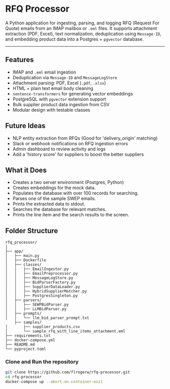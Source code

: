# RFQ Processor

A Python application for ingesting, parsing, and logging RFQ (Request For Quote) emails from an IMAP mailbox or `.eml` files. It supports attachment extraction (PDF, Excel), text normalization, deduplication using `Message-ID`, and embedding product data into a Postgres + `pgvector` database.

---

## Features
-  IMAP and `.eml` email ingestion
-  Deduplication via `Message-ID` and `MessageLogStore`
-  Attachment parsing: PDF, Excel (`.pdf`, `.xlsx`)
-  HTML + plain text email body cleaning
-  `sentence-transformers` for generating vector embeddings
-  PostgreSQL with `pgvector` extension support
-  Bulk supplier product data ingestion from CSV
-  Modular design with testable classes

## Future Ideas
- NLP entity extraction from RFQs (Good for 'delivery_origin' matching)
- Slack or webhook notifications on RFQ ingestion errors
- Admin dashboard to review activity and logs
- Add a 'history score' for suppliers to boost the better suppliers

## What it Does
- Creates a two server environment (Postgres, Python)
- Creates embeddings for the mock data.
- Populates the database with over 100 records for searching.
- Parses one of the sample SWEP emails.
- Prints the extracted data to stdout.
- Searches the database for relevant matches.
- Prints the line item and the search results to the screen.



## Folder Structure
```
rfq_processor/
│
├── app/
│   ├── main.py
│   ├── Dockerfile
│   ├── classes/
│   │   ├── EmailIngestor.py
│   │   ├── EmailPreprocessor.py
│   │   ├── MessageLogStore.py
│   │   ├── BidParserFactory.py
│   │   ├── SupplierDataLoader.py
│   │   ├── HybridSupplierMatcher.py
│   │   ├── PostgresSingleton.py
│   ├── parsers/
│   │   ├── SEWPBidParser.py
│   │   ├── LLMBidParser.py
│   ├── prompts/
│   │   └── llm_bid_parser_prompt.txt
    ├── samples/
│       ├── supplier_products.csv
│       └── sample_rfq_with_line_items_attachment.eml
├── requirements.txt
├── docker-compose.yml
├── README.md
└── pyproject.toml
```

### Clone and Run the repository

```bash
git clone https://github.com/flrogerw/rfq-processor.git
cd rfq-processor
docker-compose up --abort-on-container-exit
```

